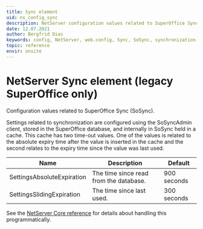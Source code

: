 ```yaml
---
title: Sync element
uid: ns_config_sync
description: NetServer configuration values related to SuperOffice Sync (SoSync).
date: 12.07.2021
author: Bergfrid Dias
keywords: config, NetServer, web.config, Sync, SoSync, synchronization, SoSyncAdmin, SettingsAbsoluteExpiration, SettingsSlidingExpiration
topic: reference
envir: onsite
---
```


# NetServer Sync element (legacy SuperOffice only)

Configuration values related to SuperOffice Sync (SoSync).

Settings related to synchronization are configured using the SoSyncAdmin client, stored in the SuperOffice database, and internally in SoSync held in a cache. This cache has two time-out values. One of the values is related to the absolute expiry time after the value is inserted in the cache and the second relates to the expiry time since the value was last used.

| Name | Description | Default |
|---|---|---|
| SettingsAbsoluteExpiration | The time since read from the database. | 900 seconds |
| SettingsSlidingExpiration | The time since last used. | 300 seconds |

See the [NetServer Core reference][1] for details about handling this programmatically.

<!-- Referenced links -->
[1]: <xref:SuperOffice.Configuration.ConfigFile.Sync>
